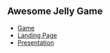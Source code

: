 
## Awesome Jelly Game

* [Game](https://ksenia-mahilnaya.github.io/)
* [Landing Page](https://ksenia-mahilnaya.github.io/landing-page/)
* [Presentation](http://slides.com/ksenia-mahilnaya/awesome-jelly-game#/)

